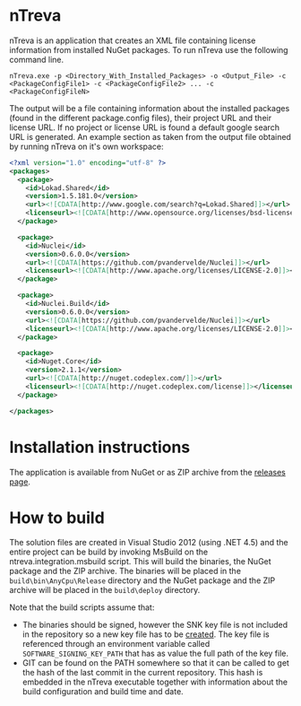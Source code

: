 # nTreva

nTreva is an application that creates an XML file containing license information from installed NuGet packages. To run nTreva use the following command line.

    nTreva.exe -p <Directory_With_Installed_Packages> -o <Output_File> -c <PackageConfigFile1> -c <PackageConfigFile2> ... -c <PackageConfigFileN>

The output will be a file containing information about the installed packages (found in the different package.config files), their project URL and their license URL. If no project or license URL is found a default google search URL is generated. An example section as taken from the output file obtained by running nTreva on it's own workspace:

``` xml
<?xml version="1.0" encoding="utf-8" ?>
<packages>
  <package>
    <id>Lokad.Shared</id>
    <version>1.5.181.0</version>
    <url><![CDATA[http://www.google.com/search?q=Lokad.Shared]]></url>
    <licenseurl><![CDATA[http://www.opensource.org/licenses/bsd-license.php]]></licenseurl>
  </package>

  <package>
    <id>Nuclei</id>
    <version>0.6.0.0</version>
    <url><![CDATA[https://github.com/pvandervelde/Nuclei]]></url>
    <licenseurl><![CDATA[http://www.apache.org/licenses/LICENSE-2.0]]></licenseurl>
  </package>

  <package>
    <id>Nuclei.Build</id>
    <version>0.6.0.0</version>
    <url><![CDATA[https://github.com/pvandervelde/Nuclei]]></url>
    <licenseurl><![CDATA[http://www.apache.org/licenses/LICENSE-2.0]]></licenseurl>
  </package>

  <package>
    <id>Nuget.Core</id>
    <version>2.1.1</version>
    <url><![CDATA[http://nuget.codeplex.com/]]></url>
    <licenseurl><![CDATA[http://nuget.codeplex.com/license]]></licenseurl>
  </package>

</packages>
```

# Installation instructions
The application is available from NuGet or as ZIP archive from the [releases page](https://github.com/pvandervelde/nTreva/releases).

# How to build
The solution files are created in Visual Studio 2012 (using .NET 4.5) and the entire project can be build by invoking MsBuild on the ntreva.integration.msbuild script. This will build the binaries, the NuGet package and the ZIP archive. The binaries will be placed in the `build\bin\AnyCpu\Release` directory and the NuGet package and the ZIP archive will be placed in the `build\deploy` directory.

Note that the build scripts assume that:

* The binaries should be signed, however the SNK key file is not included in the repository so a new key file has to be [created][snkfile_msdn]. The key file is referenced through an environment variable called `SOFTWARE_SIGNING_KEY_PATH` that has as value the full path of the key file. 
* GIT can be found on the PATH somewhere so that it can be called to get the hash of the last commit in the current repository. This hash is embedded in the nTreva executable together with information about the build configuration and build time and date.

[snkfile_msdn]: http://msdn.microsoft.com/en-us/library/6f05ezxy(v=vs.110).aspx


 